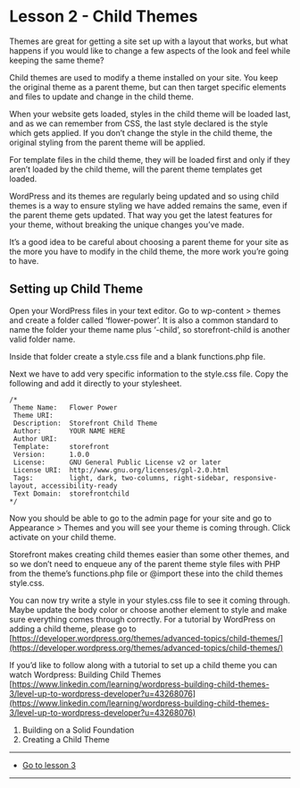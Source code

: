 # Lesson 2 - Child Themes

Themes are great for getting a site set up with a layout that works, but what happens if you would like to change a few aspects of the look and feel while keeping the same theme?

Child themes are used to modify a theme installed on your site. You keep the original theme as a parent theme, but can then target specific elements and files to update and change in the child theme.

When your website gets loaded, styles in the child theme will be loaded last, and as we can remember from CSS, the last style declared is the style which gets applied. If you don’t change the style in the child theme, the original styling from the parent theme will be applied.

For template files in the child theme, they will be loaded first and only if they aren’t loaded by the child theme, will the parent theme templates get loaded.

WordPress and its themes are regularly being updated and so using child themes is a way to ensure styling we have added remains the same, even if the parent theme gets updated. That way you get the latest features for your theme, without breaking the unique changes you’ve made.

It’s a good idea to be careful about choosing a parent theme for your site as the more you have to modify in the child theme, the more work you’re going to have.

## Setting up Child Theme

Open your WordPress files in your text editor. Go to wp-content > themes and create a folder called ‘flower-power’. It is also a common standard to name the folder your theme name plus ‘-child’, so storefront-child is another valid folder name.

Inside that folder create a style.css file and a blank functions.php file.

Next we have to add very specific information to the style.css file. Copy the following and add it directly to your stylesheet.

```
/*
 Theme Name:   Flower Power
 Theme URI:
 Description:  Storefront Child Theme
 Author:       YOUR NAME HERE
 Author URI:
 Template:     storefront
 Version:      1.0.0
 License:      GNU General Public License v2 or later
 License URI:  http://www.gnu.org/licenses/gpl-2.0.html
 Tags:         light, dark, two-columns, right-sidebar, responsive-layout, accessibility-ready
 Text Domain:  storefrontchild
*/
```

Now you should be able to go to the admin page for your site and go to Appearance > Themes and you will see your theme is coming through. Click activate on your child theme.

Storefront makes creating child themes easier than some other themes, and so we don’t need to enqueue any of the parent theme style files with PHP from the theme’s functions.php file or @import these into the child themes style.css.

You can now try write a style in your styles.css file to see it coming through. Maybe update the body color or choose another element to style and make sure everything comes through correctly.
For a tutorial by WordPress on adding a child theme, please go to [https://developer.wordpress.org/themes/advanced-topics/child-themes/](https://developer.wordpress.org/themes/advanced-topics/child-themes/)

If you’d like to follow along with a tutorial to set up a child theme you can watch Wordpress: Building Child Themes [https://www.linkedin.com/learning/wordpress-building-child-themes-3/level-up-to-wordpress-developer?u=43268076](https://www.linkedin.com/learning/wordpress-building-child-themes-3/level-up-to-wordpress-developer?u=43268076)
1.	Building on a Solid Foundation
2.	Creating a Child Theme

---
- [Go to lesson 3](3)
---
